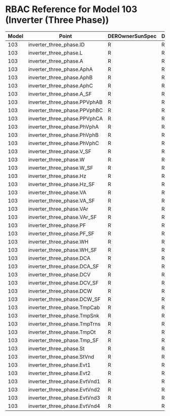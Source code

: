 # RBAC Reference for Model 103 (Inverter (Three Phase))

| Model | Point | DEROwnerSunSpec | DERInstallerSunSpec | DERVendorSunSpec | ServiceProviderSunSpec | GridOperatorSunSpec |
|-------|-------|------------------|---------------------|------------------|------------------------|---------------------|
| 103 | inverter_three_phase.ID | R | R | R | R | R |
| 103 | inverter_three_phase.L | R | R | R | R | R |
| 103 | inverter_three_phase.A | R | R | R | R | R |
| 103 | inverter_three_phase.AphA | R | R | R | R | R |
| 103 | inverter_three_phase.AphB | R | R | R | R | R |
| 103 | inverter_three_phase.AphC | R | R | R | R | R |
| 103 | inverter_three_phase.A_SF | R | R | R | R | R |
| 103 | inverter_three_phase.PPVphAB | R | R | R | R | R |
| 103 | inverter_three_phase.PPVphBC | R | R | R | R | R |
| 103 | inverter_three_phase.PPVphCA | R | R | R | R | R |
| 103 | inverter_three_phase.PhVphA | R | R | R | R | R |
| 103 | inverter_three_phase.PhVphB | R | R | R | R | R |
| 103 | inverter_three_phase.PhVphC | R | R | R | R | R |
| 103 | inverter_three_phase.V_SF | R | R | R | R | R |
| 103 | inverter_three_phase.W | R | R | R | R | R |
| 103 | inverter_three_phase.W_SF | R | R | R | R | R |
| 103 | inverter_three_phase.Hz | R | R | R | R | R |
| 103 | inverter_three_phase.Hz_SF | R | R | R | R | R |
| 103 | inverter_three_phase.VA | R | R | R | R | R |
| 103 | inverter_three_phase.VA_SF | R | R | R | R | R |
| 103 | inverter_three_phase.VAr | R | R | R | R | R |
| 103 | inverter_three_phase.VAr_SF | R | R | R | R | R |
| 103 | inverter_three_phase.PF | R | R | R | R | R |
| 103 | inverter_three_phase.PF_SF | R | R | R | R | R |
| 103 | inverter_three_phase.WH | R | R | R | R | R |
| 103 | inverter_three_phase.WH_SF | R | R | R | R | R |
| 103 | inverter_three_phase.DCA | R | R | R | R | R |
| 103 | inverter_three_phase.DCA_SF | R | R | R | R | R |
| 103 | inverter_three_phase.DCV | R | R | R | R | R |
| 103 | inverter_three_phase.DCV_SF | R | R | R | R | R |
| 103 | inverter_three_phase.DCW | R | R | R | R | R |
| 103 | inverter_three_phase.DCW_SF | R | R | R | R | R |
| 103 | inverter_three_phase.TmpCab | R | R | R | R | R |
| 103 | inverter_three_phase.TmpSnk | R | R | R | R | R |
| 103 | inverter_three_phase.TmpTrns | R | R | R | R | R |
| 103 | inverter_three_phase.TmpOt | R | R | R | R | R |
| 103 | inverter_three_phase.Tmp_SF | R | R | R | R | R |
| 103 | inverter_three_phase.St | R | R | R | R | R |
| 103 | inverter_three_phase.StVnd | R | R | R | R | R |
| 103 | inverter_three_phase.Evt1 | R | R | R | R | R |
| 103 | inverter_three_phase.Evt2 | R | R | R | R | R |
| 103 | inverter_three_phase.EvtVnd1 | R | R | R | R | R |
| 103 | inverter_three_phase.EvtVnd2 | R | R | R | R | R |
| 103 | inverter_three_phase.EvtVnd3 | R | R | R | R | R |
| 103 | inverter_three_phase.EvtVnd4 | R | R | R | R | R |
